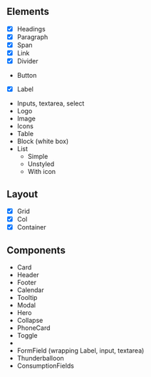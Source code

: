 ## Elements
- [x] Headings
- [x] Paragraph
- [x] Span
- [x] Link
- [x] Divider
- Button
- [x] Label
- Inputs, textarea, select
- Logo
- Image
- Icons
- Table
- Block (white box)
- List
  - Simple
  - Unstyled
  - With icon

## Layout
- [x] Grid
- [x] Col
- [x] Container

## Components
- Card
- Header
- Footer
- Calendar
- Tooltip
- Modal
- Hero
- Collapse
- PhoneCard
- Toggle
- 
- FormField (wrapping Label, input, textarea)
- Thunderballoon
- ConsumptionFields

